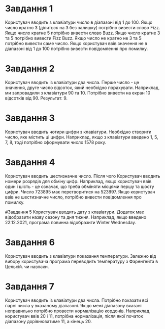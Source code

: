 # Завдання 1
Користувач вводить з клавіатури число в діапазоні від 1 до 100. Якщо число кратно 3 (ділиться на 3 без
залишку) потрібно вивести слово Fizz. Якщо число кратне 5
потрібно вивести слово Buzz. Якщо число кратне 3 та 5 потрібно
вивести Fizz Buzz. Якщо число не кратно не 3 та 5 потрібно
вивести саме число.
Якщо користувач ввів значення не в діапазоні від 1
до 100 потрібно вивести повідомлення про помилку.

# Завдання 2
Користувач вводить із клавіатури два числа. Перше
число - це значення, друге число відсоток, який
необхідно порахувати. Наприклад, ми запровадили з клавіатури
90 та 10. Потрібно вивести на екран 10 відсотків від 90.
Результат: 9.

# Завдання 3
Користувач вводить чотири цифри з клавіатури.
Необхідно створити число, яке містить ці цифри. Наприклад, якщо з клавіатури введено 1, 5, 7, 8, тоді потрібно
сформувати число 1578 року.

# Завдання 4
Користувач вводить шестизначне число. Після чого
Користувач вводить номери розрядів для обміну цифр.
Наприклад, якщо користувач ввів один і шість - це
означає, що треба обміняти місцями першу та шосту
цифри.
Число 723895 має перетворитися на 523897.
Якщо користувач ввів не шестизначне число, потрібно вивести повідомлення про помилку.

#Завдання 5
Користувач вводить дату з клавіатури. Додаток має відобразити назву сезону та дня тижня.
Наприклад, якщо введено 22.12.2021, програма повинна
відобразити Winter Wednesday.

# Завдання 6
Користувач вводить з клавіатури показання температури. Залежно від вибору користувача програма переводить температуру з Фаренгейта в Цельсій.
чи навпаки.

# Завдання 7
Користувач вводить із клавіатури два числа. Потрібно
показати всі парні числа у вказаному діапазоні. Якщо
межі діапазону вказані неправильно потрібно провести нормалізацію кордонів. Наприклад, користувач
ввів 20 і 11, потрібна нормалізація, після якої
початок діапазону дорівнюватиме 11, а кінець 20.
